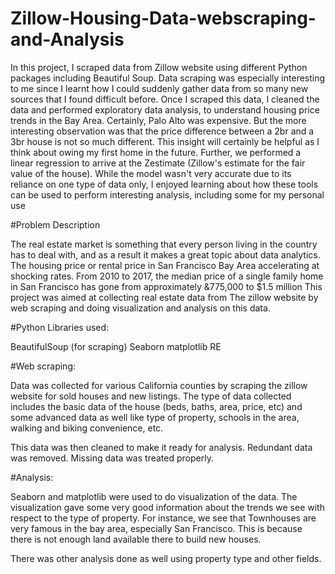 # Zillow-Housing-Data-webscraping-and-Analysis 


In this project, I scraped data from Zillow website using different Python packages including Beautiful Soup. Data scraping was especially interesting to me since I learnt how I could suddenly gather data from so many new sources that I found difficult before. Once I scraped this data, I cleaned the data and performed exploratory data analysis, to understand housing price trends in the Bay Area. Certainly, Palo Alto was expensive. But the more interesting observation was that the price difference between a 2br and a 3br house is not so much different. This insight will certainly be helpful as I think about owing my first home in the future. Further, we performed a linear regression to arrive at the Zestimate (Zillow's estimate for the fair value of the house). While the model wasn't very accurate due to its reliance on one type of data only, I enjoyed learning about how these tools can be used to perform interesting analysis, including some for my personal use

#Problem Description


The real estate market is something that every person living in the country has to deal with, and as a result it makes a great topic about data analytics. The housing price or rental price in San Francisco Bay Area accelerating at shocking rates. From 2010 to 2017, the median price of a single family home in San Francisco has gone from approximately &775,000 to $1.5 million
This project was aimed at collecting real estate data from The zillow website by web scraping and doing visualization and analysis on this data.

#Python Libraries used:

 BeautifulSoup (for scraping)
 Seaborn
 matplotlib
 RE

#Web scraping:

Data was collected for various California counties by scraping the zillow website for sold houses and new listings. The type of data collected includes the basic data of the house (beds, baths, area, price, etc) and some advanced data as well like type of property, schools in the area, walking and biking convenience, etc.

This data was then cleaned to make it ready for analysis. Redundant data was removed. Missing data was treated properly.

#Analysis:

Seaborn and matplotlib were used to do visualization of the data. The visualization gave some very good information about the trends we see with respect to the type of property. For instance, we see that Townhouses are very famous in the bay area, especially San Francisco. This is because there is not enough land available there to build new houses.

There was other analysis done as well using property type and other fields.


